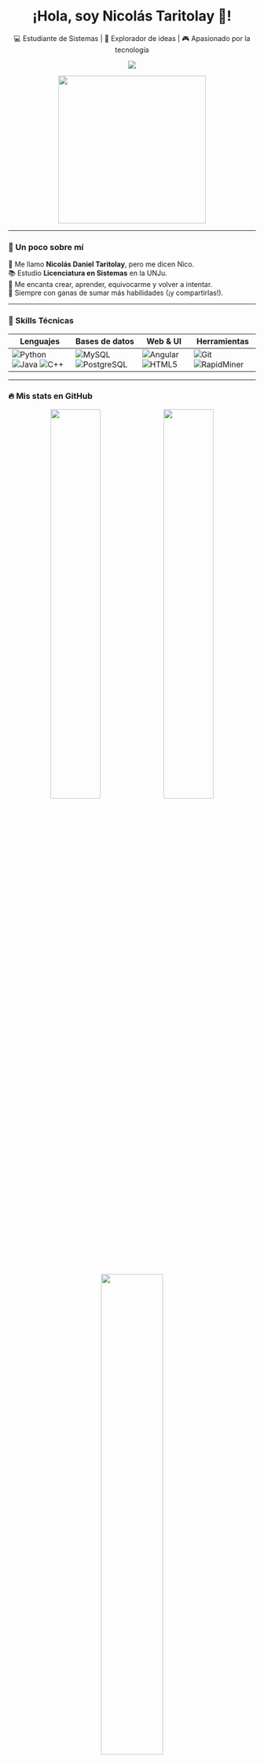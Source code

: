 <!-- ANIMACIÓN DE NOMBRE -->
<h1 align="center">¡Hola, soy Nicolás Taritolay 👋!</h1>
<p align="center">💻 Estudiante de Sistemas | 🌱 Explorador de ideas | 🎮 Apasionado por la tecnología</p>


<p align="center">
  <img src="https://capsule-render.vercel.app/api?type=rect&color=0:00c9ff,100:92fe9d&height=6&section=header"/>
</p>

<!-- GIF DE ENTRADA -->
<p align="center">
  <img src="https://media.giphy.com/media/qgQUggAC3Pfv687qPC/giphy.gif" width="300" />
</p>

---

### 🧠 Un poco sobre mí

💬 Me llamo **Nicolás Daniel Taritolay**, pero me dicen Nico.  
📚 Estudio **Licenciatura en Sistemas** en la UNJu.  
🚀 Me encanta crear, aprender, equivocarme y volver a intentar.  
🌱 Siempre con ganas de sumar más habilidades (¡y compartirlas!).

---

### 🎯 Skills Técnicas

<div align="center">

| Lenguajes        | Bases de datos      | Web & UI        | Herramientas |
|------------------|---------------------|-----------------|--------------|
| ![Python](https://img.shields.io/badge/-Python-333?style=for-the-badge&logo=python&logoColor=ffdd54) ![Java](https://img.shields.io/badge/-Java-333?style=for-the-badge&logo=java&logoColor=white) ![C++](https://img.shields.io/badge/-C++-333?style=for-the-badge&logo=c%2B%2B&logoColor=white) | ![MySQL](https://img.shields.io/badge/-MySQL-4479A1?style=for-the-badge&logo=mysql&logoColor=white) ![PostgreSQL](https://img.shields.io/badge/-PostgreSQL-4169E1?style=for-the-badge&logo=postgresql&logoColor=white) | ![Angular](https://img.shields.io/badge/-Angular-DD0031?style=for-the-badge&logo=angular&logoColor=white) ![HTML5](https://img.shields.io/badge/-HTML5-E34F26?style=for-the-badge&logo=html5&logoColor=white) | ![Git](https://img.shields.io/badge/-Git-F05032?style=for-the-badge&logo=git&logoColor=white) ![RapidMiner](https://img.shields.io/badge/-RapidMiner-F08705?style=for-the-badge&logo=data&logoColor=white) |

</div>

---

### 🔥 Mis stats en GitHub

<div align="center">
  <img src="https://github-readme-stats.vercel.app/api?username=Danico19827&show_icons=true&theme=radical&hide_border=true" width="45%"/>
  <img src="https://github-readme-streak-stats.herokuapp.com/?user=Danico19827&theme=radical&hide_border=true" width="45%"/>
</div>
<div align="center">
  <img src="https://github-readme-stats.vercel.app/api/top-langs/?username=Danico19827&layout=compact&theme=radical&hide_border=true" width="50%" />
</div>

---

### 💡 Me interesan...

- 🤖 IA, machine learning y ciberseguridad
- 🧪 Ciencia de datos y automatización
- 📈 Diseño y modelado de sistemas
- 🧠 Temas de liderazgo, reflexión y pensamiento crítico
- 🌄 Naturaleza, música y fotografía de paisajes

---

### ⚡ Un bonus visual: mis vibes

<p align="center">
  <img src="https://media.giphy.com/media/3o7TKMt1VVNkHV2PaE/giphy.gif" width="180" />
  <img src="https://media.giphy.com/media/dWesBcTLavkZuG35MI/giphy.gif" width="180" />
  <img src="https://media.giphy.com/media/L1R1tvI9svkIWwpVYr/giphy.gif" width="180" />
</p>

---

### 📫 Contactame

<p align="center">
  <a href="mailto:nicco19822@gmail.com"><img src="https://img.shields.io/badge/Correo-EA4335?style=for-the-badge&logo=gmail&logoColor=white" /></a>
  <a href="https://github.com/Danico19827"><img src="https://img.shields.io/badge/GitHub-171515?style=for-the-badge&logo=github&logoColor=white" /></a>
  <!-- Agregá tu LinkedIn si querés -->
</p>

---

<p align="center">
  <img src="https://capsule-render.vercel.app/api?type=waving&color=0:00c9ff,100:92fe9d&height=120&section=footer"/>
</p>
